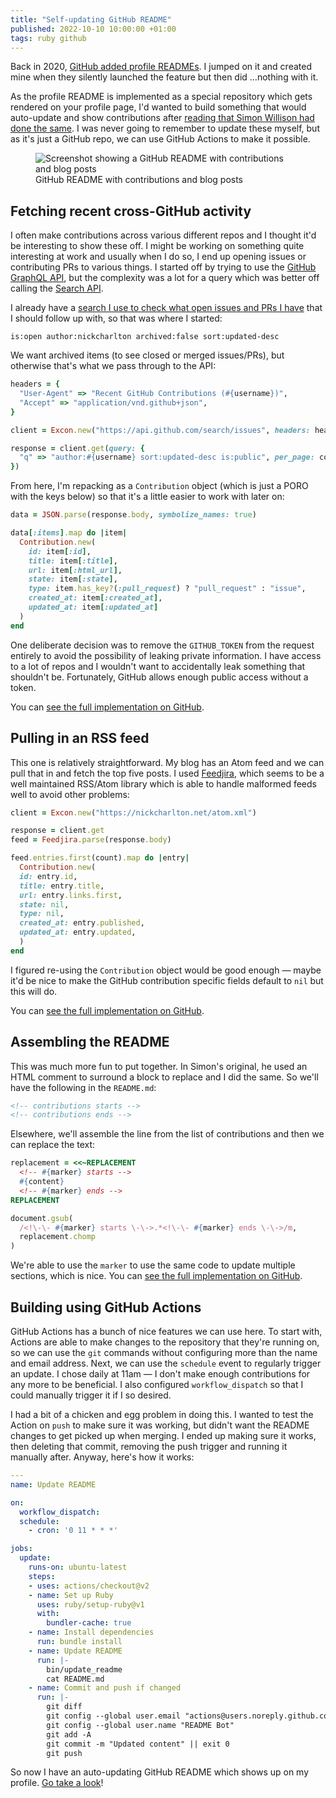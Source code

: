 ```yaml
---
title: "Self-updating GitHub README"
published: 2022-10-10 10:00:00 +01:00
tags: ruby github
---
```


Back in 2020, [GitHub added profile READMEs][1]. I jumped on it and created
mine when they silently launched the feature but then did …nothing with it.

As the profile README is implemented as a special repository which gets
rendered on your profile page, I'd wanted to build something that would
auto-update and show contributions after [reading that Simon Willison had done
the same][3]. I was never going to remember to update these myself, but as it's
just a GitHub repo, we can use GitHub Actions to make it possible.

<figure>
  <img src="{{ '/resources/images/github-readme.png' | absolute_url }}"
    alt="Screenshot showing a GitHub README with contributions and blog posts" max-width="250px">
  <figcaption>GitHub README with contributions and blog posts</figcaption>
</figure>

## Fetching recent cross-GitHub activity

I often make contributions across various different repos and I thought it'd be
interesting to show these off. I might be working on something quite
interesting at work and usually when I do so, I end up opening issues or
contributing PRs to various things. I started off by trying to use the [GitHub
GraphQL API][5], but the complexity was a lot for a query which was better off
calling the [Search API][6].

I already have a [search I use to check what open issues and PRs I have][4]
that I should follow up with, so that was where I started:

```
is:open author:nickcharlton archived:false sort:updated-desc
```

We want archived items (to see closed or merged issues/PRs), but otherwise
that's what we pass through to the API:

```ruby
headers = {
  "User-Agent" => "Recent GitHub Contributions (#{username})",
  "Accept" => "application/vnd.github+json",
}

client = Excon.new("https://api.github.com/search/issues", headers: headers)

response = client.get(query: {
  "q" => "author:#{username} sort:updated-desc is:public", per_page: count
})
```

From here, I'm repacking as a `Contribution` object (which is just a PORO with
the keys below) so that it's a little easier to work with later on:

```ruby
data = JSON.parse(response.body, symbolize_names: true)

data[:items].map do |item|
  Contribution.new(
    id: item[:id],
    title: item[:title],
    url: item[:html_url],
    state: item[:state],
    type: item.has_key?(:pull_request) ? "pull_request" : "issue",
    created_at: item[:created_at],
    updated_at: item[:updated_at]
  )
end
```

One deliberate decision was to remove the `GITHUB_TOKEN` from the request
entirely to avoid the possibility of leaking private information. I have access
to a lot of repos and I wouldn't want to accidentally leak something that
shouldn't be. Fortunately, GitHub allows enough public access without a token.

You can [see the full implementation on GitHub][7].

## Pulling in an RSS feed

This one is relatively straightforward. My blog has an Atom feed and we can
pull that in and fetch the top five posts. I used [Feedjira][8], which seems to
be a well maintained RSS/Atom library which is able to handle malformed feeds
well to avoid other problems:

```ruby
client = Excon.new("https://nickcharlton.net/atom.xml")

response = client.get
feed = Feedjira.parse(response.body)

feed.entries.first(count).map do |entry|
  Contribution.new(
  id: entry.id,
  title: entry.title,
  url: entry.links.first,
  state: nil,
  type: nil,
  created_at: entry.published,
  updated_at: entry.updated,
  )
end
```

I figured re-using the `Contribution` object would be good enough — maybe it'd
be nice to make the GitHub contribution specific fields default to `nil` but
this will do.

You can [see the full implementation on GitHub][9].

## Assembling the README

This was much more fun to put together. In Simon's original, he used an HTML
comment to surround a block to replace and I did the same. So we'll have the
following in the `README.md`:

```html
<!-- contributions starts -->
<!-- contributions ends -->
```

Elsewhere, we'll assemble the line from the list of contributions and then we
can replace the text:

```ruby
replacement = <<~REPLACEMENT
  <!-- #{marker} starts -->
  #{content}
  <!-- #{marker} ends -->
REPLACEMENT

document.gsub(
  /<!\-\- #{marker} starts \-\->.*<!\-\- #{marker} ends \-\->/m,
  replacement.chomp
)
```

We're able to use the `marker` to use the same code to update multiple
sections, which is nice. You can [see the full implementation on GitHub][10].

## Building using GitHub Actions

GitHub Actions has a bunch of nice features we can use here. To start with,
Actions are able to make changes to the repository that they're running on, so
we can use the `git` commands without configuring more than the name and email
address. Next, we can use the `schedule` event to regularly trigger an update.
I chose daily at 11am — I don't make enough contributions for any more to be
beneficial. I also configured `workflow_dispatch` so that I could manually
trigger it if I so desired.

I had a bit of a chicken and egg problem in doing this. I wanted to test the
Action on `push` to make sure it was working, but didn't want the README
changes to get picked up when merging. I ended up making sure it works, then
deleting that commit, removing the push trigger and running it manually after.
Anyway, here's how it works:

```yaml
---
name: Update README

on:
  workflow_dispatch:
  schedule:
    - cron: '0 11 * * *'

jobs:
  update:
    runs-on: ubuntu-latest
    steps:
    - uses: actions/checkout@v2
    - name: Set up Ruby
      uses: ruby/setup-ruby@v1
      with:
        bundler-cache: true
    - name: Install dependencies
      run: bundle install
    - name: Update README
      run: |-
        bin/update_readme
        cat README.md
    - name: Commit and push if changed
      run: |-
        git diff
        git config --global user.email "actions@users.noreply.github.com"
        git config --global user.name "README Bot"
        git add -A
        git commit -m "Updated content" || exit 0
        git push
```

So now I have an auto-updating GitHub README which shows up on my profile. [Go
take a look][11]!

[1]: https://docs.github.com/en/account-and-profile/setting-up-and-managing-your-github-profile/customizing-your-profile/managing-your-profile-readme
[2]: https://github.com/nickcharlton/nickcharlton/commit/a7aa55a83821e84b31a1b889e2dcfdab6447c745
[3]: https://simonwillison.net/2020/Jul/10/self-updating-profile-readme/
[4]: https://github.com/pulls?q=is%3Aopen+author%3Anickcharlton+archived%3Afalse+sort%3Aupdated-desc
[5]: https://docs.github.com/en/graphql
[6]: https://docs.github.com/en/rest/search
[7]: https://github.com/nickcharlton/nickcharlton/blob/6ece45c2791a4197e047beedb9e97b5a008f6f20/lib/github_contributions.rb
[8]: https://github.com/feedjira/feedjira
[9]: https://github.com/nickcharlton/nickcharlton/blob/6ece45c2791a4197e047beedb9e97b5a008f6f20/lib/rss_feed.rb
[10]: https://github.com/nickcharlton/nickcharlton/blob/6ece45c2791a4197e047beedb9e97b5a008f6f20/lib/readme.rb
[11]: https://github.com/nickcharlton
